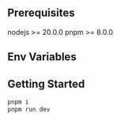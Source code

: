 ## Prerequisites
nodejs >= 20.0.0
pnpm >= 8.0.0

## Env Variables


## Getting Started

```bash
pnpm i
pnpm run dev
```
